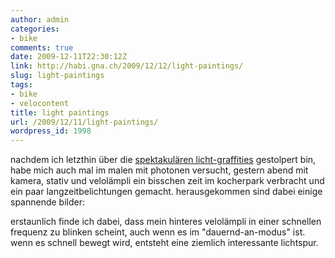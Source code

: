```yaml
---
author: admin
categories:
- bike
comments: true
date: 2009-12-11T22:30:12Z
link: http://habi.gna.ch/2009/12/12/light-paintings/
slug: light-paintings
tags:
- bike
- velocontent
title: light paintings
url: /2009/12/11/light-paintings/
wordpress_id: 1998
---
```


nachdem ich letzthin über die [spektakulären licht-graffities](http://digital-photography-school.com/25-spectacular-light-painting-images) gestolpert bin, habe mich auch mal im malen mit photonen versucht, gestern abend mit kamera, stativ und velolämpli ein bisschen zeit im kocherpark verbracht und ein paar langzeitbelichtungen gemacht.
herausgekommen sind dabei einige spannende bilder: 


erstaunlich finde ich dabei, dass mein hinteres velolämpli in einer schnellen frequenz zu blinken scheint, auch wenn es im "dauernd-an-modus" ist. wenn es schnell bewegt wird, entsteht eine ziemlich interessante lichtspur.
